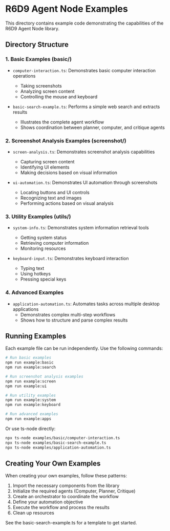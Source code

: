 # R6D9 Agent Node Examples

This directory contains example code demonstrating the capabilities of the R6D9 Agent Node library.

## Directory Structure

### 1. Basic Examples (basic/)
- `computer-interaction.ts`: Demonstrates basic computer interaction operations
  - Taking screenshots
  - Analyzing screen content
  - Controlling the mouse and keyboard
  
- `basic-search-example.ts`: Performs a simple web search and extracts results
  - Illustrates the complete agent workflow
  - Shows coordination between planner, computer, and critique agents

### 2. Screenshot Analysis Examples (screenshot/)
- `screen-analysis.ts`: Demonstrates screenshot analysis capabilities
  - Capturing screen content
  - Identifying UI elements
  - Making decisions based on visual information
  
- `ui-automation.ts`: Demonstrates UI automation through screenshots
  - Locating buttons and UI controls
  - Recognizing text and images
  - Performing actions based on visual analysis

### 3. Utility Examples (utils/)
- `system-info.ts`: Demonstrates system information retrieval tools
  - Getting system status
  - Retrieving computer information
  - Monitoring resources
  
- `keyboard-input.ts`: Demonstrates keyboard interaction
  - Typing text
  - Using hotkeys
  - Pressing special keys

### 4. Advanced Examples
- `application-automation.ts`: Automates tasks across multiple desktop applications
  - Demonstrates complex multi-step workflows
  - Shows how to structure and parse complex results

## Running Examples

Each example file can be run independently. Use the following commands:

```bash
# Run basic examples
npm run example:basic
npm run example:search

# Run screenshot analysis examples
npm run example:screen
npm run example:ui

# Run utility examples
npm run example:system
npm run example:keyboard

# Run advanced examples
npm run example:apps
```

Or use ts-node directly:

```bash
npx ts-node examples/basic/computer-interaction.ts
npx ts-node examples/basic-search-example.ts
npx ts-node examples/application-automation.ts
```

## Creating Your Own Examples

When creating your own examples, follow these patterns:

1. Import the necessary components from the library
2. Initialize the required agents (Computer, Planner, Critique)
3. Create an orchestrator to coordinate the workflow
4. Define your automation objective
5. Execute the workflow and process the results
6. Clean up resources

See the basic-search-example.ts for a template to get started.
